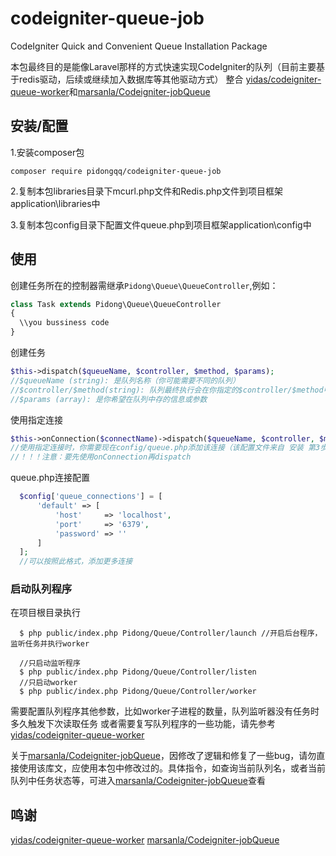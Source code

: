 # codeigniter-queue-job
CodeIgniter Quick and Convenient Queue Installation Package

本包最终目的是能像Laravel那样的方式快速实现CodeIgniter的队列（目前主要基于redis驱动，后续或继续加入数据库等其他驱动方式）
整合 [yidas/codeigniter-queue-worker](https://github.com/yidas/codeigniter-queue-worker)和[marsanla/Codeigniter-jobQueue](https://github.com/marsanla/Codeigniter-jobQueue)

## 安装/配置

  1.安装composer包
   
    composer require pidongqq/codeigniter-queue-job

  2.复制本包libraries目录下mcurl.php文件和Redis.php文件到项目框架application\libraries中
  
  3.复制本包config目录下配置文件queue.php到项目框架application\config中
  
## 使用
  
  创建任务所在的控制器需继承`Pidong\Queue\QueueController`,例如：
 
```php
class Task extends Pidong\Queue\QueueController
{
  \\you bussiness code
}
```  
  
  创建任务
  
```php
$this->dispatch($queueName, $controller, $method, $params);
//$queueName (string): 是队列名称（你可能需要不同的队列）
//$controller/$method(string): 队列最终执行会在你指定的$controller/$method中处理
//$params (array): 是你希望在队列中存的信息或参数
``` 

  使用指定连接 
```php
$this->onConnection($connectName)->dispatch($queueName, $controller, $method, $params);
//使用指定连接时，你需要现在config/queue.php添加该连接（该配置文件来自 安装 第3步）
//！！！注意：要先使用onConnection再dispatch
``` 
  queue.php连接配置
```php
  $config['queue_connections'] = [
      'default' => [
          'host'     => 'localhost',
          'port'     => '6379',
          'password' => ''
      ]
  ];
  //可以按照此格式，添加更多连接
```

  
  ### 启动队列程序
  
  在项目根目录执行
  
  ```
    $ php public/index.php Pidong/Queue/Controller/launch //开启后台程序，监听任务并执行worker
    
    //只启动监听程序
    $ php public/index.php Pidong/Queue/Controller/listen
    //只启动worker
    $ php public/index.php Pidong/Queue/Controller/worker
  ```
  需要配置队列程序其他参数，比如worker子进程的数量，队列监听器没有任务时多久触发下次读取任务
  或者需要复写队列程序的一些功能，请先参考[yidas/codeigniter-queue-worker](https://github.com/yidas/codeigniter-queue-worker)
  
  关于[marsanla/Codeigniter-jobQueue](https://github.com/marsanla/Codeigniter-jobQueue)，因修改了逻辑和修复了一些bug，请勿直接使用该库文，应使用本包中修改过的。具体指令，如查询当前队列名，或者当前队列中任务状态等，可进入[marsanla/Codeigniter-jobQueue](https://github.com/marsanla/Codeigniter-jobQueue)查看
  
  
  ## 鸣谢
  [yidas/codeigniter-queue-worker](https://github.com/yidas/codeigniter-queue-worker)
  [marsanla/Codeigniter-jobQueue](https://github.com/marsanla/Codeigniter-jobQueue)
  
